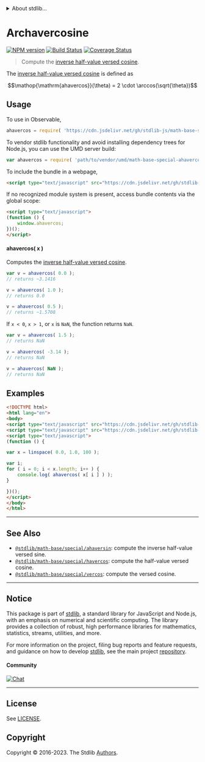 <!--

@license Apache-2.0

Copyright (c) 2018 The Stdlib Authors.

Licensed under the Apache License, Version 2.0 (the "License");
you may not use this file except in compliance with the License.
You may obtain a copy of the License at

   http://www.apache.org/licenses/LICENSE-2.0

Unless required by applicable law or agreed to in writing, software
distributed under the License is distributed on an "AS IS" BASIS,
WITHOUT WARRANTIES OR CONDITIONS OF ANY KIND, either express or implied.
See the License for the specific language governing permissions and
limitations under the License.

-->


<details>
  <summary>
    About stdlib...
  </summary>
  <p>We believe in a future in which the web is a preferred environment for numerical computation. To help realize this future, we've built stdlib. stdlib is a standard library, with an emphasis on numerical and scientific computation, written in JavaScript (and C) for execution in browsers and in Node.js.</p>
  <p>The library is fully decomposable, being architected in such a way that you can swap out and mix and match APIs and functionality to cater to your exact preferences and use cases.</p>
  <p>When you use stdlib, you can be absolutely certain that you are using the most thorough, rigorous, well-written, studied, documented, tested, measured, and high-quality code out there.</p>
  <p>To join us in bringing numerical computing to the web, get started by checking us out on <a href="https://github.com/stdlib-js/stdlib">GitHub</a>, and please consider <a href="https://opencollective.com/stdlib">financially supporting stdlib</a>. We greatly appreciate your continued support!</p>
</details>

# Archavercosine

[![NPM version][npm-image]][npm-url] [![Build Status][test-image]][test-url] [![Coverage Status][coverage-image]][coverage-url] <!-- [![dependencies][dependencies-image]][dependencies-url] -->

> Compute the [inverse half-value versed cosine][archavercosine].

<section class="intro">

The [inverse half-value versed cosine][archavercosine] is defined as

<!-- <equation class="equation" label="eq:archavercosine" align="center" raw="\operatorname{ahavercos}(\theta) = 2 \cdot \arccos(\sqrt{\theta})" alt="Inverse half-value versed cosine."> -->

```math
\mathop{\mathrm{ahavercos}}(\theta) = 2 \cdot \arccos(\sqrt{\theta})
```

<!-- <div class="equation" align="center" data-raw-text="\operatorname{ahavercos}(\theta) = 2 \cdot \arccos(\sqrt{\theta})" data-equation="eq:archavercosine">
    <img src="https://cdn.jsdelivr.net/gh/stdlib-js/stdlib@bb29798906e119fcb2af99e94b60407a270c9b32/lib/node_modules/@stdlib/math/base/special/ahavercos/docs/img/equation_archavercosine.svg" alt="Inverse half-value versed cosine.">
    <br>
</div> -->

<!-- </equation> -->

</section>

<!-- /.intro -->



<section class="usage">

## Usage

To use in Observable,

```javascript
ahavercos = require( 'https://cdn.jsdelivr.net/gh/stdlib-js/math-base-special-ahavercos@umd/browser.js' )
```

To vendor stdlib functionality and avoid installing dependency trees for Node.js, you can use the UMD server build:

```javascript
var ahavercos = require( 'path/to/vendor/umd/math-base-special-ahavercos/index.js' )
```

To include the bundle in a webpage,

```html
<script type="text/javascript" src="https://cdn.jsdelivr.net/gh/stdlib-js/math-base-special-ahavercos@umd/browser.js"></script>
```

If no recognized module system is present, access bundle contents via the global scope:

```html
<script type="text/javascript">
(function () {
    window.ahavercos;
})();
</script>
```

#### ahavercos( x )

Computes the [inverse half-value versed cosine][archavercosine].

```javascript
var v = ahavercos( 0.0 );
// returns ~3.1416

v = ahavercos( 1.0 );
// returns 0.0

v = ahavercos( 0.5 );
// returns ~1.5708
```

If `x < 0`, `x > 1`, or `x` is `NaN`, the function returns `NaN`.

```javascript
var v = ahavercos( 1.5 );
// returns NaN

v = ahavercos( -3.14 );
// returns NaN

v = ahavercos( NaN );
// returns NaN
```

</section>

<!-- /.usage -->

<section class="examples">

## Examples

<!-- eslint no-undef: "error" -->

```html
<!DOCTYPE html>
<html lang="en">
<body>
<script type="text/javascript" src="https://cdn.jsdelivr.net/gh/stdlib-js/array-base-linspace@umd/browser.js"></script>
<script type="text/javascript" src="https://cdn.jsdelivr.net/gh/stdlib-js/math-base-special-ahavercos@umd/browser.js"></script>
<script type="text/javascript">
(function () {

var x = linspace( 0.0, 1.0, 100 );

var i;
for ( i = 0; i < x.length; i++ ) {
    console.log( ahavercos( x[ i ] ) );
}

})();
</script>
</body>
</html>
```

</section>

<!-- /.examples -->

<!-- Section for related `stdlib` packages. Do not manually edit this section, as it is automatically populated. -->

<section class="related">

* * *

## See Also

-   <span class="package-name">[`@stdlib/math-base/special/ahaversin`][@stdlib/math/base/special/ahaversin]</span><span class="delimiter">: </span><span class="description">compute the inverse half-value versed sine.</span>
-   <span class="package-name">[`@stdlib/math-base/special/havercos`][@stdlib/math/base/special/havercos]</span><span class="delimiter">: </span><span class="description">compute the half-value versed cosine.</span>
-   <span class="package-name">[`@stdlib/math-base/special/vercos`][@stdlib/math/base/special/vercos]</span><span class="delimiter">: </span><span class="description">compute the versed cosine.</span>

</section>

<!-- /.related -->

<!-- Section for all links. Make sure to keep an empty line after the `section` element and another before the `/section` close. -->


<section class="main-repo" >

* * *

## Notice

This package is part of [stdlib][stdlib], a standard library for JavaScript and Node.js, with an emphasis on numerical and scientific computing. The library provides a collection of robust, high performance libraries for mathematics, statistics, streams, utilities, and more.

For more information on the project, filing bug reports and feature requests, and guidance on how to develop [stdlib][stdlib], see the main project [repository][stdlib].

#### Community

[![Chat][chat-image]][chat-url]

---

## License

See [LICENSE][stdlib-license].


## Copyright

Copyright &copy; 2016-2023. The Stdlib [Authors][stdlib-authors].

</section>

<!-- /.stdlib -->

<!-- Section for all links. Make sure to keep an empty line after the `section` element and another before the `/section` close. -->

<section class="links">

[npm-image]: http://img.shields.io/npm/v/@stdlib/math-base-special-ahavercos.svg
[npm-url]: https://npmjs.org/package/@stdlib/math-base-special-ahavercos

[test-image]: https://github.com/stdlib-js/math-base-special-ahavercos/actions/workflows/test.yml/badge.svg?branch=main
[test-url]: https://github.com/stdlib-js/math-base-special-ahavercos/actions/workflows/test.yml?query=branch:main

[coverage-image]: https://img.shields.io/codecov/c/github/stdlib-js/math-base-special-ahavercos/main.svg
[coverage-url]: https://codecov.io/github/stdlib-js/math-base-special-ahavercos?branch=main

<!--

[dependencies-image]: https://img.shields.io/david/stdlib-js/math-base-special-ahavercos.svg
[dependencies-url]: https://david-dm.org/stdlib-js/math-base-special-ahavercos/main

-->

[chat-image]: https://img.shields.io/gitter/room/stdlib-js/stdlib.svg
[chat-url]: https://app.gitter.im/#/room/#stdlib-js_stdlib:gitter.im

[stdlib]: https://github.com/stdlib-js/stdlib

[stdlib-authors]: https://github.com/stdlib-js/stdlib/graphs/contributors

[umd]: https://github.com/umdjs/umd
[es-module]: https://developer.mozilla.org/en-US/docs/Web/JavaScript/Guide/Modules

[deno-url]: https://github.com/stdlib-js/math-base-special-ahavercos/tree/deno
[umd-url]: https://github.com/stdlib-js/math-base-special-ahavercos/tree/umd
[esm-url]: https://github.com/stdlib-js/math-base-special-ahavercos/tree/esm
[branches-url]: https://github.com/stdlib-js/math-base-special-ahavercos/blob/main/branches.md

[stdlib-license]: https://raw.githubusercontent.com/stdlib-js/math-base-special-ahavercos/main/LICENSE

[archavercosine]: https://en.wikipedia.org/wiki/Versine

<!-- <related-links> -->

[@stdlib/math/base/special/ahaversin]: https://github.com/stdlib-js/math-base-special-ahaversin/tree/umd

[@stdlib/math/base/special/havercos]: https://github.com/stdlib-js/math-base-special-havercos/tree/umd

[@stdlib/math/base/special/vercos]: https://github.com/stdlib-js/math-base-special-vercos/tree/umd

<!-- </related-links> -->

</section>

<!-- /.links -->

